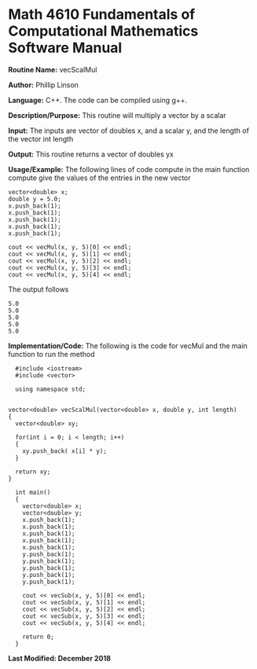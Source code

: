 # Math 4610 Fundamentals of Computational Mathematics Software Manual

**Routine Name:**           vecScalMul

**Author:** Phillip Linson

**Language:** C++. The code can be compiled using g++.

**Description/Purpose:** This routine will multiply a vector by a scalar

**Input:** The inputs are vector of doubles x, and a scalar y, and the length of the vector int length

**Output:** This routine returns a vector of doubles yx

**Usage/Example:** The following lines of code compute in the main function compute give the values of the entries in the new vector

    vector<double> x;
    double y = 5.0;	
    x.push_back(1);
    x.push_back(1);
    x.push_back(1);
    x.push_back(1);
    x.push_back(1);	

    cout << vecMul(x, y, 5)[0] << endl;
    cout << vecMul(x, y, 5)[1] << endl;
    cout << vecMul(x, y, 5)[2] << endl;
    cout << vecMul(x, y, 5)[3] << endl;
    cout << vecMul(x, y, 5)[4] << endl;
	
The output follows

    5.0
    5.0
    5.0
    5.0
    5.0

**Implementation/Code:** The following is the code for vecMul and the main function to run the method

	  #include <iostream>
	  #include <vector>

	  using namespace std;


    vector<double> vecScalMul(vector<double> x, double y, int length)
    {
      vector<double> xy;

      for(int i = 0; i < length; i++)
      {
        xy.push_back( x[i] * y);
      }

      return xy;
    }

	  int main()
	  {
	    vector<double> x;
	    vector<double> y;	
	    x.push_back(1);
	    x.push_back(1);
	    x.push_back(1);
	    x.push_back(1);
	    x.push_back(1);	
	    y.push_back(1);
	    y.push_back(1);
	    y.push_back(1);
	    y.push_back(1);
	    y.push_back(1);

	    cout << vecSub(x, y, 5)[0] << endl;
	    cout << vecSub(x, y, 5)[1] << endl;
	    cout << vecSub(x, y, 5)[2] << endl;
	    cout << vecSub(x, y, 5)[3] << endl;
	    cout << vecSub(x, y, 5)[4] << endl;

	    return 0;
	  }

**Last Modified: December 2018**
